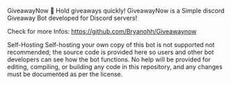 GiveawayNow 🎁
Hold giveaways quickly! GiveawayNow is a Simple discord Giveaway Bot developed for Discord servers!

Check for more Infos: https://github.com/Bryanohh/Giveawaynow

Self-Hosting
Self-hosting your own copy of this bot is not supported not recommended; the source code is provided here so users and other bot developers can see how the bot functions. No help will be provided for editing, compiling, or building any code in this repository, and any changes must be documented as per the license.
